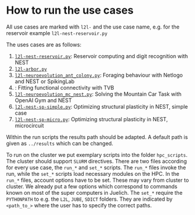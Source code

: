 # How to run the use cases

All use cases are marked with `l2l-` and the use case name, e.g. for the reservoir example `l2l-nest-reservoir.py`

The uses cases are as follows:
 1. [`l2l-nest-reservoir.py`](l2l-nest-reservoir.py):  Reservoir computing and digit recognition with NEST
 1. [`l2l-arbor.py`](l2l-arbor.py)
 1. [`l2l-neuroevolution_ant_colony.py`](l2l-neuroevolution_ant_colony.py): Foraging behaviour with Netlogo and NEST or SpikingLab
 1. [](): Fitting functional connectivity with TVB
 1. [`l2l-neuroevolution_mc_nest.py`](l2l-neuroevolution_mc_nest.py): Solving the Mountain Car Task with OpenAI Gym and NEST
 1. [`l2l-nest-sp-simple.py`](l2l-nest-sp-simple.py): Optimizing structural plasticity in NEST, simple case 
 1. [`l2l-nest-sp-micro.py`](l2l-nest-sp-micro.py): Optimizing structural plasticity in NEST, microcircuit
 
 Within the run scripts the results path should be adapted. A default path is given as `../results` which can be changed.
 
 To run on the cluster we put exemplary scripts into the folder `hpc_scripts`.
 The cluster should support `SLURM` directives. 
 There are two files according for every use case, the `run_*` and `set_*` scripts. 
 The `run_*` files invoke the run, while the `set_*` scripts load necessary modules on the HPC. 
 In the `run_*` files, account options have to be set. These may vary from cluster to cluster. We already put a few options which correspond to commands known on most of the super computers in Juelich.
 The `set_*` require the `PYTHONPATH` to e.g. the `L2L`, `JUBE`, `SDICT` folders. They  are indicated by `<path_to_>` where the user has to specify the correct paths.
